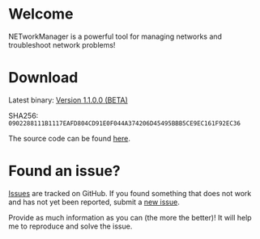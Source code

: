 # Welcome

NETworkManager is a powerful tool for managing networks and troubleshoot network problems!

# Download

Latest binary: [Version 1.1.0.0 (BETA)](https://github.com/BornToBeRoot/NETworkManager/files/1246356/NETworkManager_1.1.0.0_BETA.zip)

SHA256: `0902288111B1117EAFD804CD91E0F044A374206D45495BBB5CE9EC161F92EC36`

The source code can be found [here](https://github.com/BornToBeRoot/NETworkManager).

# Found an issue?

[Issues](https://github.com/BornToBeRoot/NETworkManager/issues) are tracked on GitHub. If you found something that does not work and has not yet been reported, submit a [new issue](https://github.com/BornToBeRoot/NETworkManager/issues/new).

Provide as much information as you can (the more the better)! It will help me to reproduce and solve the issue.
